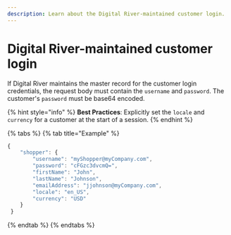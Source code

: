 ```yaml
---
description: Learn about the Digital River-maintained customer login.
---
```


# Digital River-maintained customer login

If Digital River maintains the master record for the customer login credentials, the request body must contain the `username` and `password`. The customer's `password` must be base64 encoded.

{% hint style="info" %}
**Best Practices**: Explicitly set the `locale` and `currency` for a customer at the start of a session.
{% endhint %}

{% tabs %}
{% tab title="Example" %}
```javascript
{
	"shopper": {
		"username": "myShopper@myCompany.com",
		"password": "cFGzc3dvcmQ=",
		"firstName": "John",
		"lastName": "Johnson",
		"emailAddress": "jjohnson@myCompany.com",
		"locale": "en_US",
		"currency": "USD"
 	}
 }
```
{% endtab %}
{% endtabs %}
